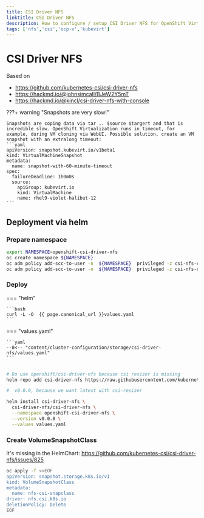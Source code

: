 ```yaml
---
title: CSI Driver NFS
linktitle: CSI Driver NFS
description: How to configure / setup CSI Driver NFS for OpenShift Virtualization
tags: ['nfs','csi','ocp-v','kubevirt']
---
```

# CSI Driver NFS

Based on 

 * <https://github.com/kubernetes-csi/csi-driver-nfs>
 * <https://hackmd.io/@johnsimcall/BJeW2Y5mT>
 * <https://hackmd.io/@kincl/csi-driver-nfs-with-console>

???+ warning "Snapshots are very slow!"

    Snapshots are coping data via tar .. $source $targert and that is incredible slow. OpenShift Virtualization runs in timeout, for example, during VM cloning via WebUI. Possible solution, create an VM snapshot with an extralong timeout:
    ```yaml
    apiVersion: snapshot.kubevirt.io/v1beta1
    kind: VirtualMachineSnapshot
    metadata:
      name: snapshot-with-60-minute-timeout
    spec:
      failureDeadline: 1h0m0s
      source:
        apiGroup: kubevirt.io
        kind: VirtualMachine
        name: rhel9-violet-halibut-12
    ```


## Deployment via helm

### Prepare namespace

```bash
export NAMESPACE=openshift-csi-driver-nfs
oc create namespace ${NAMESPACE}
oc adm policy add-scc-to-user -n  ${NAMESPACE}  privileged -z csi-nfs-controller-sa
oc adm policy add-scc-to-user -n  ${NAMESPACE}  privileged -z csi-nfs-node-sa
```

### Deploy


=== "helm"

    ```bash
    curl -L -O  {{ page.canonical_url }}values.yaml
    ```

=== "values.yaml"

    ```yaml
    --8<-- "content/cluster-configuration/storage/csi-driver-nfs/values.yaml"
    ```

```bash

# Do use openshift/csi-driver-nfs because csi resizer is missing
helm repo add csi-driver-nfs https://raw.githubusercontent.com/kubernetes-csi/csi-driver-nfs/master/charts

#  v0.0.0, because we want latest with csi-resizer

helm install csi-driver-nfs \
  csi-driver-nfs/csi-driver-nfs \
  --namespace openshift-csi-driver-nfs \
  --version v0.0.0 \
  --values values.yaml
```

### Create VolumeSnapshotClass

It's missing in the HelmChart: <https://github.com/kubernetes-csi/csi-driver-nfs/issues/825>

```bash
oc apply -f <<EOF
apiVersion: snapshot.storage.k8s.io/v1
kind: VolumeSnapshotClass
metadata:
  name: nfs-csi-snapclass
driver: nfs.csi.k8s.io
deletionPolicy: Delete
EOF
```
